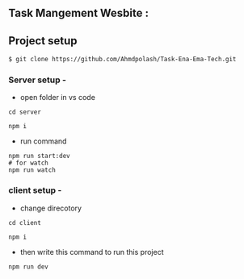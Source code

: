 ## Task Mangement Wesbite : 

## Project setup

```bash
$ git clone https://github.com/Ahmdpolash/Task-Ena-Ema-Tech.git
```
### Server setup -
- open folder in vs code
```
cd server
```
```
npm i
```
- run command
```
npm run start:dev
# for watch
npm run watch
```


### client setup -
- change direcotory
```
cd client
```
```
npm i
```
- then write this command to run this project
```
npm run dev
```
